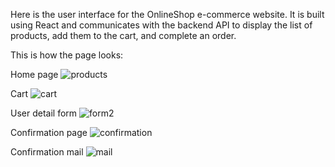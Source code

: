 Here is the user interface for the OnlineShop e-commerce website. It is built using React and communicates with the backend API to display the list of products, add them to the cart, and complete an order.

This is how the page looks:

Home page
![products](https://user-images.githubusercontent.com/106977893/233954964-a1f105d1-31a1-4480-927b-9735492d2c4c.png)


Cart
![cart](https://user-images.githubusercontent.com/106977893/233955051-39853707-e188-4113-aaaf-6b1e912d14a6.png)

User detail form
![form2](https://user-images.githubusercontent.com/106977893/233955133-bc957c5e-3045-458d-b868-7bfd14b82e02.png)

Confirmation page
![confirmation](https://user-images.githubusercontent.com/106977893/233955332-d3ac1d11-513c-4cf2-9555-71c8a95e71ef.png)

Confirmation mail
![mail](https://user-images.githubusercontent.com/106977893/233955204-0e742647-6947-468e-8569-d01a6a305073.png)
